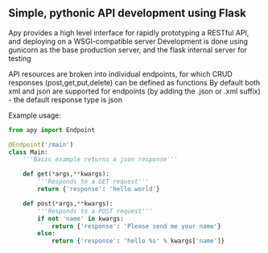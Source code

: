 ## Simple, pythonic API development using Flask

Apy provides a high level interface for rapidly prototyping a RESTful API, and deploying on a WSGI-compatible server
Development is done using gunicorn as the base production server, and the flask internal server for testing

API resources are broken into individual endpoints, for which CRUD responses (post,get,put,delete) can be defined as functions
By default both xml and json are supported for endpoints (by adding the .json or .xml suffix) - the default response type is json

Example usage:

```python
from apy import Endpoint

@Endpoint('/main')
class Main:
    '''Basic example returns a json response'''

    def get(*args,**kwargs):
        '''Responds to a GET request'''
        return {'response': 'hello world'}               

    def post(*args,**kwargs):
        '''Responds to a POST request'''
        if not 'name' in kwargs:
            return {'response': 'Please send me your name'}
        else:
            return {'response': 'hello %s' % kwargs['name']}
```